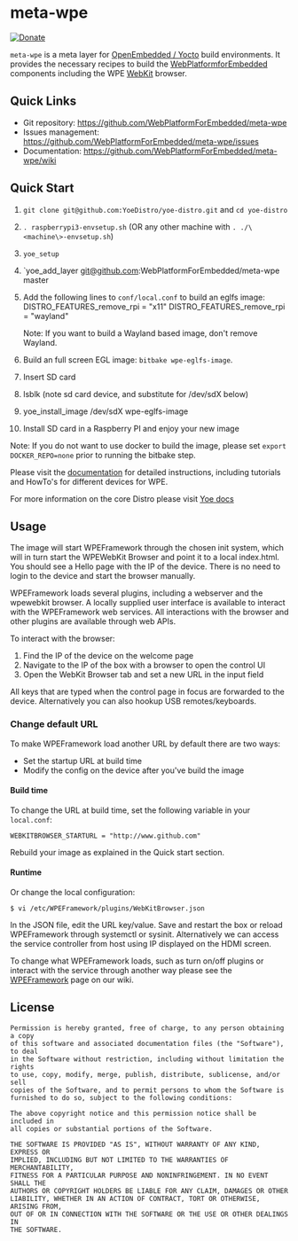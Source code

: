 # meta-wpe

[![Donate](https://img.shields.io/badge/Donate-PayPal-green.svg)](https://www.paypal.com/cgi-bin/webscr?cmd=_s-xclick&hosted_button_id=55UJZHTXW8VTE)

`meta-wpe` is a meta layer for [OpenEmbedded / Yocto](https://www.yoctoproject.org/) build environments.
It provides the necessary recipes to build the [WebPlatformforEmbedded](https://wpewebkit.org/) components including the WPE [WebKit](https://webkit.org/) browser.

## Quick Links

* Git repository: <https://github.com/WebPlatformForEmbedded/meta-wpe>
* Issues management: <https://github.com/WebPlatformForEmbedded/meta-wpe/issues>
* Documentation: <https://github.com/WebPlatformForEmbedded/meta-wpe/wiki>

## Quick Start

1. `git clone git@github.com:YoeDistro/yoe-distro.git` and `cd yoe-distro`
2. `. raspberrypi3-envsetup.sh` (OR any other machine with `. ./\<machine\>-envsetup.sh`)
3. `yoe_setup`
4. `yoe_add_layer git@github.com:WebPlatformForEmbedded/meta-wpe master
5. Add the following lines to `conf/local.conf` to build an eglfs image:
    DISTRO_FEATURES_remove_rpi = "x11"
    DISTRO_FEATURES_remove_rpi = "wayland"

    Note: If you want to build a Wayland based image, don't remove Wayland.
6. Build an full screen EGL image: `bitbake wpe-eglfs-image`.
7. Insert SD card
8. lsblk (note sd card device, and substitute for /dev/sdX below)
9. yoe_install_image /dev/sdX wpe-eglfs-image
10. Install SD card in a Raspberry PI and enjoy your new image

Note: If you do not want to use docker to build the image, please set `export DOCKER_REPO=none` prior to running the bitbake step.

Please visit the [documentation](https://github.com/WebPlatformForEmbedded/meta-wpe/wiki) for detailed instructions, including tutorials and HowTo's for different devices for WPE.

For more information on the core Distro please visit [Yoe docs](https://github.com/YoeDistro/yoe-distro/blob/master/docs/README.md)

## Usage

The image will start WPEFramework through the chosen init system, which will in turn start the WPEWebKit Browser and point it to a local index.html. You should see a Hello page with the IP of the device. There is no need to login to the device and start the browser manually.

WPEFramework loads several plugins, including a webserver and the wpewebkit browser. A locally supplied user interface is available to interact with the WPEFramework web services. All interactions with the browser and other plugins are available through web APIs. 

To interact with the browser:

1. Find the IP of the device on the welcome page
2. Navigate to the IP of the box with a browser to open the control UI
3. Open the WebKit Browser tab and set a new URL in the input field

All keys that are typed when the control page in focus are forwarded to the device. Alternatively you can also hookup USB remotes/keyboards.

### Change default URL

To make WPEFramework load another URL by default there are two ways:

* Set the startup URL at build time
* Modify the config on the device after you've build the image

#### Build time

To change the URL at build time, set the following variable in your `local.conf`:

```
WEBKITBROWSER_STARTURL = "http://www.github.com"
```

Rebuild your image as explained in the Quick start section. 


#### Runtime

Or change the local configuration:

```
$ vi /etc/WPEFramework/plugins/WebKitBrowser.json
```

In the JSON file, edit the URL key/value. Save and restart the box or reload WPEFramework through systemctl or sysinit. Alternatively we can access the service controller from host using IP displayed on the HDMI screen.

To change what WPEFramework loads, such as turn on/off plugins or interact with the service through another way please see the [WPEFramework](https://github.com/WebPlatformForEmbedded/meta-wpe/wiki/WPEFramework) page on our wiki.

## License

    Permission is hereby granted, free of charge, to any person obtaining a copy 
    of this software and associated documentation files (the "Software"), to deal 
    in the Software without restriction, including without limitation the rights 
    to use, copy, modify, merge, publish, distribute, sublicense, and/or sell 
    copies of the Software, and to permit persons to whom the Software is 
    furnished to do so, subject to the following conditions:
    
    The above copyright notice and this permission notice shall be included in 
    all copies or substantial portions of the Software.
    
    THE SOFTWARE IS PROVIDED "AS IS", WITHOUT WARRANTY OF ANY KIND, EXPRESS OR 
    IMPLIED, INCLUDING BUT NOT LIMITED TO THE WARRANTIES OF MERCHANTABILITY, 
    FITNESS FOR A PARTICULAR PURPOSE AND NONINFRINGEMENT. IN NO EVENT SHALL THE 
    AUTHORS OR COPYRIGHT HOLDERS BE LIABLE FOR ANY CLAIM, DAMAGES OR OTHER 
    LIABILITY, WHETHER IN AN ACTION OF CONTRACT, TORT OR OTHERWISE, ARISING FROM, 
    OUT OF OR IN CONNECTION WITH THE SOFTWARE OR THE USE OR OTHER DEALINGS IN 
    THE SOFTWARE.
